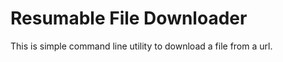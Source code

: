 Resumable File Downloader
=========================

This is simple command line utility to download a file from a url.